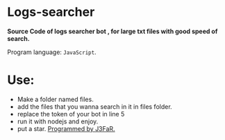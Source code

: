 # Logs-searcher

**Source Code of logs searcher bot , for large txt files with good speed of search.**

Program language: `JavaScript`.

# Use:
- Make a folder named files.
- add the files that you wanna search in it in files folder.
- replace the token of your bot in line 5
- run it with nodejs and enjoy.
- put a star.
[Programmed by J3FaR.](t.me/iraqsGodFather)
